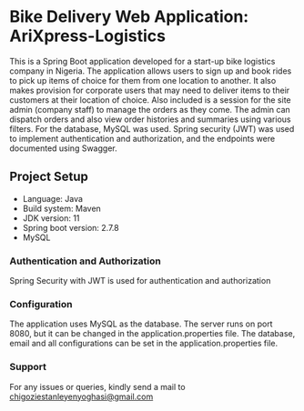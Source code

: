 #  Bike Delivery Web Application: AriXpress-Logistics
This is a Spring Boot application developed for a start-up bike logistics company in Nigeria. The application allows users to sign up and book rides to pick up items of choice for them from one location to another. It also makes provision for corporate users that may need to deliver items to their customers at their location of choice. Also included is a session for the site admin (company staff) to manage the orders as they come. The admin can dispatch orders and also view order histories and summaries using various filters. For the database, MySQL was used. Spring security (JWT) was used to implement authentication and authorization, and the endpoints were documented using Swagger.

## Project Setup
* Language: Java
* Build system: Maven
* JDK version: 11
* Spring boot version: 2.7.8
* MySQL

### Authentication and Authorization
Spring Security with JWT is used for authentication and authorization

### Configuration
The application uses MySQL as the database. The server runs on port 8080, but it can be changed in the application.properties file.
The database, email and all configurations can be set in the application.properties file.

### Support
For any issues or queries, kindly send a mail to chigoziestanleyenyoghasi@gmail.com


